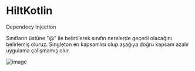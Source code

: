 # HiltKotlin
Dependecy Injection


Sınıfların üstüne "@" ile belirtilerek sınıfın nerelerde geçerli olacağını belirlemiş oluruz.
Singleton en kapsamlısı olup aşağıya doğru kapsam azalır uygulama çalışmamış olur.

![image](https://user-images.githubusercontent.com/61638692/164054252-d2260cb1-c989-40f6-bf1d-c2b837705a49.png)
